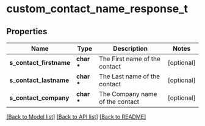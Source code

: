 # custom_contact_name_response_t

## Properties
Name | Type | Description | Notes
------------ | ------------- | ------------- | -------------
**s_contact_firstname** | **char \*** | The First name of the contact | [optional] 
**s_contact_lastname** | **char \*** | The Last name of the contact | [optional] 
**s_contact_company** | **char \*** | The Company name of the contact | [optional] 

[[Back to Model list]](../README.md#documentation-for-models) [[Back to API list]](../README.md#documentation-for-api-endpoints) [[Back to README]](../README.md)


